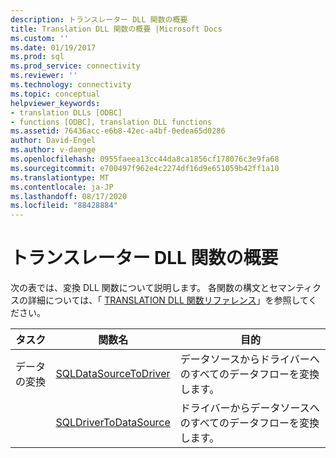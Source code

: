 ```yaml
---
description: トランスレーター DLL 関数の概要
title: Translation DLL 関数の概要 |Microsoft Docs
ms.custom: ''
ms.date: 01/19/2017
ms.prod: sql
ms.prod_service: connectivity
ms.reviewer: ''
ms.technology: connectivity
ms.topic: conceptual
helpviewer_keywords:
- translation DLLs [ODBC]
- functions [ODBC], translation DLL functions
ms.assetid: 76436acc-e6b8-42ec-a4bf-0edea65d0286
author: David-Engel
ms.author: v-daenge
ms.openlocfilehash: 0955faeea13cc44da8ca1856cf178076c3e9fa68
ms.sourcegitcommit: e700497f962e4c2274df16d9e651059b42ff1a10
ms.translationtype: MT
ms.contentlocale: ja-JP
ms.lasthandoff: 08/17/2020
ms.locfileid: "88428884"
---
```

# <a name="translation-dll-function-summary"></a>トランスレーター DLL 関数の概要
次の表では、変換 DLL 関数について説明します。 各関数の構文とセマンティクスの詳細については、「 [TRANSLATION DLL 関数リファレンス](../../../odbc/reference/syntax/translation-dll-api-reference.md)」を参照してください。  
  
|タスク|関数名|目的|  
|----------|-------------------|-------------|  
|データの変換|[SQLDataSourceToDriver](../../../odbc/reference/syntax/sqldatasourcetodriver-function.md)|データソースからドライバーへのすべてのデータフローを変換します。|  
||[SQLDriverToDataSource](../../../odbc/reference/syntax/sqldrivertodatasource-function.md)|ドライバーからデータソースへのすべてのデータフローを変換します。|
